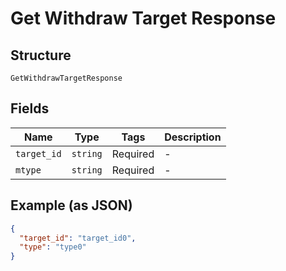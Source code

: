 
# Get Withdraw Target Response

## Structure

`GetWithdrawTargetResponse`

## Fields

| Name | Type | Tags | Description |
|  --- | --- | --- | --- |
| `target_id` | `string` | Required | - |
| `mtype` | `string` | Required | - |

## Example (as JSON)

```json
{
  "target_id": "target_id0",
  "type": "type0"
}
```

